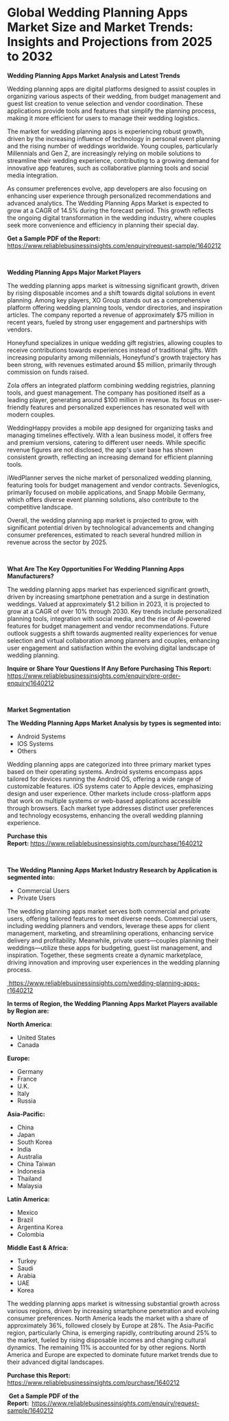 <p><h1>Global Wedding Planning Apps Market Size and Market Trends: Insights and Projections from 2025 to 2032</h1></p><p><strong>Wedding Planning Apps Market Analysis and Latest Trends</strong></p>
<p><p>Wedding planning apps are digital platforms designed to assist couples in organizing various aspects of their wedding, from budget management and guest list creation to venue selection and vendor coordination. These applications provide tools and features that simplify the planning process, making it more efficient for users to manage their wedding logistics.</p><p>The market for wedding planning apps is experiencing robust growth, driven by the increasing influence of technology in personal event planning and the rising number of weddings worldwide. Young couples, particularly Millennials and Gen Z, are increasingly relying on mobile solutions to streamline their wedding experience, contributing to a growing demand for innovative app features, such as collaborative planning tools and social media integration. </p><p>As consumer preferences evolve, app developers are also focusing on enhancing user experience through personalized recommendations and advanced analytics. The Wedding Planning Apps Market is expected to grow at a CAGR of 14.5% during the forecast period. This growth reflects the ongoing digital transformation in the wedding industry, where couples seek more convenience and efficiency in planning their special day.</p></p>
<p><strong>Get a Sample PDF of the Report:&nbsp;</strong> <a href="https://www.reliablebusinessinsights.com/enquiry/request-sample/1640212?utm_campaign=3728&utm_medium=2&utm_source=Github&utm_content=ia&utm_term=16042025&utm_id=wedding-planning-apps">https://www.reliablebusinessinsights.com/enquiry/request-sample/1640212</a></p>
<p>&nbsp;</p>
<p><strong>Wedding Planning Apps Major Market Players</strong></p>
<p><p>The wedding planning apps market is witnessing significant growth, driven by rising disposable incomes and a shift towards digital solutions in event planning. Among key players, XO Group stands out as a comprehensive platform offering wedding planning tools, vendor directories, and inspiration articles. The company reported a revenue of approximately $75 million in recent years, fueled by strong user engagement and partnerships with vendors.</p><p>Honeyfund specializes in unique wedding gift registries, allowing couples to receive contributions towards experiences instead of traditional gifts. With increasing popularity among millennials, Honeyfund's growth trajectory has been strong, with revenues estimated around $5 million, primarily through commission on funds raised.</p><p>Zola offers an integrated platform combining wedding registries, planning tools, and guest management. The company has positioned itself as a leading player, generating around $100 million in revenue. Its focus on user-friendly features and personalized experiences has resonated well with modern couples.</p><p>WeddingHappy provides a mobile app designed for organizing tasks and managing timelines effectively. With a lean business model, it offers free and premium versions, catering to different user needs. While specific revenue figures are not disclosed, the app's user base has shown consistent growth, reflecting an increasing demand for efficient planning tools.</p><p>iWedPlanner serves the niche market of personalized wedding planning, featuring tools for budget management and vendor contracts. Sevenlogics, primarily focused on mobile applications, and Snapp Mobile Germany, which offers diverse event planning solutions, also contribute to the competitive landscape.</p><p>Overall, the wedding planning app market is projected to grow, with significant potential driven by technological advancements and changing consumer preferences, estimated to reach several hundred million in revenue across the sector by 2025.</p></p>
<p>&nbsp;</p>
<p><strong>What Are The Key Opportunities For Wedding Planning Apps Manufacturers?</strong></p>
<p><p>The wedding planning apps market has experienced significant growth, driven by increasing smartphone penetration and a surge in destination weddings. Valued at approximately $1.2 billion in 2023, it is projected to grow at a CAGR of over 10% through 2030. Key trends include personalized planning tools, integration with social media, and the rise of AI-powered features for budget management and vendor recommendations. Future outlook suggests a shift towards augmented reality experiences for venue selection and virtual collaboration among planners and couples, enhancing user engagement and satisfaction within the evolving digital landscape of wedding planning.</p></p>
<p><strong>Inquire or Share Your Questions If Any Before Purchasing This Report:</strong> <a href="https://www.reliablebusinessinsights.com/enquiry/pre-order-enquiry/1640212?utm_campaign=3728&utm_medium=2&utm_source=Github&utm_content=ia&utm_term=16042025&utm_id=wedding-planning-apps">https://www.reliablebusinessinsights.com/enquiry/pre-order-enquiry/1640212</a></p>
<p>&nbsp;</p>
<p><strong>Market Segmentation</strong></p>
<p><strong>The Wedding Planning Apps Market Analysis by types is segmented into:</strong></p>
<p><ul><li>Android Systems</li><li>IOS Systems</li><li>Others</li></ul></p>
<p><p>Wedding planning apps are categorized into three primary market types based on their operating systems. Android systems encompass apps tailored for devices running the Android OS, offering a wide range of customizable features. iOS systems cater to Apple devices, emphasizing design and user experience. Other markets include cross-platform apps that work on multiple systems or web-based applications accessible through browsers. Each market type addresses distinct user preferences and technology ecosystems, enhancing the overall wedding planning experience.</p></p>
<p><strong>Purchase this Report:&nbsp;</strong><a href="https://www.reliablebusinessinsights.com/purchase/1640212?utm_campaign=3728&utm_medium=2&utm_source=Github&utm_content=ia&utm_term=16042025&utm_id=wedding-planning-apps">https://www.reliablebusinessinsights.com/purchase/1640212</a></p>
<p>&nbsp;</p>
<p><strong>The Wedding Planning Apps Market Industry Research by Application is segmented into:</strong></p>
<p><ul><li>Commercial Users</li><li>Private Users</li></ul></p>
<p><p>The wedding planning apps market serves both commercial and private users, offering tailored features to meet diverse needs. Commercial users, including wedding planners and vendors, leverage these apps for client management, marketing, and streamlining operations, enhancing service delivery and profitability. Meanwhile, private users—couples planning their weddings—utilize these apps for budgeting, guest list management, and inspiration. Together, these segments create a dynamic marketplace, driving innovation and improving user experiences in the wedding planning process.</p></p>
<p><a href="https://www.reliablebusinessinsights.com/wedding-planning-apps-r1640212?utm_campaign=3728&utm_medium=2&utm_source=Github&utm_content=ia&utm_term=16042025&utm_id=wedding-planning-apps">&nbsp;https://www.reliablebusinessinsights.com/wedding-planning-apps-r1640212</a></p>
<p><strong>In terms of Region, the Wedding Planning Apps Market Players available by Region are:</strong></p>
<p>
    <p> <strong> North America: </strong>
        <ul>
            <li>United States</li>
            <li>Canada</li>
        </ul>
        </p> 
    <p> <strong> Europe: </strong>
        <ul>
            <li>Germany</li>
            <li>France</li>
            <li>U.K.</li>
            <li>Italy</li>
            <li>Russia</li>
        </ul>
        </p> 
    <p> <strong> Asia-Pacific: </strong>
        <ul>
            <li>China</li>
            <li>Japan</li>
            <li>South Korea</li>
            <li>India</li>
            <li>Australia</li>
            <li>China Taiwan</li>
            <li>Indonesia</li>
            <li>Thailand</li>
            <li>Malaysia</li>
        </ul>
        </p> 
    <p> <strong> Latin America: </strong>
        <ul>
            <li>Mexico</li>
            <li>Brazil</li>
            <li>Argentina Korea</li>
            <li>Colombia</li>
        </ul>
        </p> 
    <p> <strong> Middle East & Africa: </strong>
        <ul>
            <li>Turkey</li>
            <li>Saudi</li>
            <li>Arabia</li>
            <li>UAE</li>
            <li>Korea</li>
        </ul>
    </p>
    </p>
<p><p>The wedding planning apps market is witnessing substantial growth across various regions, driven by increasing smartphone penetration and evolving consumer preferences. North America leads the market with a share of approximately 36%, followed closely by Europe at 28%. The Asia-Pacific region, particularly China, is emerging rapidly, contributing around 25% to the market, fueled by rising disposable incomes and changing cultural dynamics. The remaining 11% is accounted for by other regions. North America and Europe are expected to dominate future market trends due to their advanced digital landscapes.</p></p>
<p><strong>Purchase this Report: </strong><a href="https://www.reliablebusinessinsights.com/purchase/1640212?utm_campaign=3728&utm_medium=2&utm_source=Github&utm_content=ia&utm_term=16042025&utm_id=wedding-planning-apps">https://www.reliablebusinessinsights.com/purchase/1640212</a></p>
<p>&nbsp;<strong>Get a Sample PDF of the Report:&nbsp;&nbsp;</strong><a href="https://www.reliablebusinessinsights.com/enquiry/request-sample/1640212?utm_campaign=3728&utm_medium=2&utm_source=Github&utm_content=ia&utm_term=16042025&utm_id=wedding-planning-apps">https://www.reliablebusinessinsights.com/enquiry/request-sample/1640212</a></p>
<p><strong></strong></p>
<p><p></p><p></p><p></p></p>